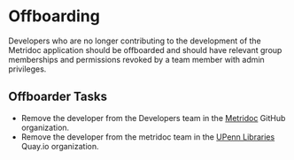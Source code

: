 # Offboarding

Developers who are no longer contributing to the development of the Metridoc application should be offboarded and should have relevant group memberships and permissions revoked by a team member with admin privileges.

## Offboarder Tasks

- Remove the developer from the Developers team in the [Metridoc](https://github.com/metridoc) GitHub organization.
- Remove the developer from the metridoc team in the [UPenn Libraries](https://quay.io/organization/upennlibraries) Quay.io organization.
